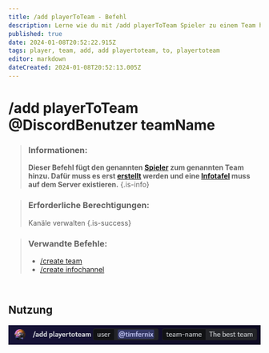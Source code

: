 ```yaml
---
title: /add playerToTeam - Befehl
description: Lerne wie du mit /add playerToTeam Spieler zu einem Team hinzufügen kannst.
published: true
date: 2024-01-08T20:52:22.915Z
tags: player, team, add, add playertoteam, to, playertoteam
editor: markdown
dateCreated: 2024-01-08T20:52:13.005Z
---
```


# /add playerToTeam @DiscordBenutzer teamName


>### Informationen: 
>**Dieser Befehl fügt den genannten [Spieler](/en/terms/player) zum genannten Team hinzu. Dafür muss es erst [erstellt](/de/commands/create/team) werden und eine [Infotafel](/de/features/infoChannel) muss auf dem Server existieren.**
>{.is-info}

>### Erforderliche Berechtigungen: 
>Kanäle verwalten
>{.is-success}

>###  Verwandte Befehle:
>-   [/create team](/de/commands/create/team/)
>-   [/create infochannel](/de/commands/create/infoChannel/)

<br>

## Nutzung

![](/en_/en_add_playertoteam.png)



